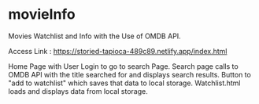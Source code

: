 # movieInfo

Movies Watchlist and Info with the Use of OMDB API.

Access Link : https://storied-tapioca-489c89.netlify.app/index.html

Home Page with User Login to go to search Page.
Search page calls to OMDB API with the title searched for and displays search results.
Button to "add to watchlist" which saves that data to local storage.
Watchlist.html loads and displays data from local storage.
